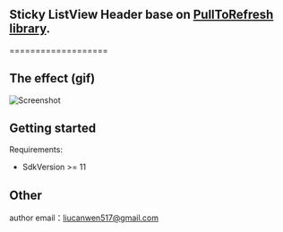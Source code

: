 ## Sticky ListView Header base on [PullToRefresh library](https://github.com/chrisbanes/Android-PullToRefresh).
===================

## The effect (gif)
![Screenshot](https://github.com/kk-java/StickyPtrListHeader/raw/master/intro.gif)


## Getting started
Requirements:

* SdkVersion >= 11


## Other
author email：liucanwen517@gmail.com
